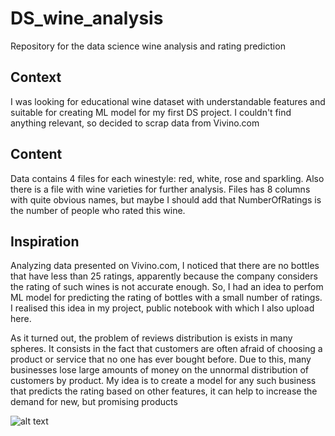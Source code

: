 # DS_wine_analysis
 Repository for the data science wine analysis and rating prediction
## Context
I was looking for educational wine dataset with understandable features and suitable for creating ML model for my first DS project. I couldn't find anything relevant, so decided to scrap data from Vivino.com

## Content
Data contains 4 files for each winestyle: red, white, rose and sparkling. Also there is a file with wine varieties for further analysis.
Files has 8 columns with quite obvious names, but maybe I should add that NumberOfRatings is the number of people who rated this wine.

## Inspiration
Analyzing data presented on Vivino.com, I noticed that there are no bottles that have less than 25 ratings, apparently because the company considers the rating of such wines is not accurate enough. So, I had an idea to perfom ML model for predicting the rating of bottles with a small number of ratings. I realised this idea in my project, public notebook with which I also upload here.

As it turned out, the problem of reviews distribution is exists in many spheres. It consists in the fact that customers are often afraid of choosing a product or service that no one has ever bought before. Due to this, many businesses lose large amounts of money on the unnormal distribution of customers by product. My idea is to create a model for any such business that predicts the rating based on other features, it can help to increase the demand for new, but promising products

![alt text](https://github.com/AntonBudnyak/DS_wine_analysis_main/blob/master/g1.png)
